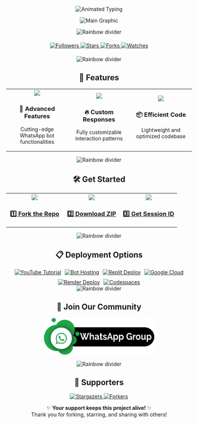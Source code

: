 <p align="center">
  <img src="https://readme-typing-svg.demolab.com?font=EB+Garamond&weight=900&size=45&duration=4000&pause=1000&color=FF6B6B&center=true&vCenter=true&width=600&lines=𝓒𝓡𝓔𝓔𝓟𝓨_𝓜𝓓-𝓥𝟏;Created+by+𝒟𝒶𝓃𝓃𝓎;Fork+Me+and+Enjoy!" alt="Animated Typing" />
</p>

<p align="center">
  <img src="https://files.catbox.moe/a7ckn2.jpeg" alt="Main Graphic" width="400" />
</p>

<div align="center">
  <img src="https://raw.githubusercontent.com/andreasbm/readme/master/assets/lines/rainbow.png" alt="Rainbow divider" width="100%" height="5px">
</div>

<div align="center" style="margin: 20px 0;">
  <a href="https://github.com/DannyTech20?tab=followers">
    <img src="https://img.shields.io/github/followers/DannyTech20?label=Followers&style=for-the-badge&logo=github&color=FF6B6B" alt="Followers" />
  </a>
  <a href="https://github.com/DannyTech20/CREEPY_MD-V1/stargazers/">
    <img src="https://img.shields.io/github/stars/DannyTech20/CREEPY_MD-V1?color=FFD166&style=for-the-badge&logo=starship" alt="Stars" />
  </a>
  <a href="https://github.com/DannyTech20/CREEPY_MD-V1/network/members">
    <img src="https://img.shields.io/github/forks/DannyTech20/CREEPY_MD-V1?color=06D6A0&style=for-the-badge&logo=git" alt="Forks" />
  </a>
  <a href="https://github.com/DannyTech20/CREEPY_MD-V1/watchers">
    <img src="https://img.shields.io/github/watchers/DannyTech20/CREEPY_MD-V1?label=Watches&style=for-the-badge&color=118AB2" alt="Watches" />
  </a>
</div>

<div align="center">
  <img src="https://raw.githubusercontent.com/andreasbm/readme/master/assets/lines/rainbow.png" alt="Rainbow divider" width="100%" height="5px">
</div>

<h2 align="center">🚀 Features</h2>

<table align="center">
  <tr>
    <td align="center" width="33%">
      <img src="https://cdn-icons-png.flaticon.com/512/3281/3281289.png" width="80">
      <h3>🌟 Advanced Features</h3>
      <p>Cutting-edge WhatsApp bot functionalities</p>
    </td>
    <td align="center" width="33%">
      <img src="https://cdn-icons-png.flaticon.com/512/1995/1995542.png" width="80">
      <h3>🔥 Custom Responses</h3>
      <p>Fully customizable interaction patterns</p>
    </td>
    <td align="center" width="33%">
      <img src="https://cdn-icons-png.flaticon.com/512/2885/2885257.png" width="80">
      <h3>📦 Efficient Code</h3>
      <p>Lightweight and optimized codebase</p>
    </td>
  </tr>
</table>

<div align="center">
  <img src="https://raw.githubusercontent.com/andreasbm/readme/master/assets/lines/rainbow.png" alt="Rainbow divider" width="100%" height="5px">
</div>

<h2 align="center">🛠️ Get Started</h2>

<table align="center">
  <tr>
    <td align="center" width="33%">
      <a href="https://github.com/DannyTech20/CREEPY_MD-V1/fork">
        <img src="https://octodex.github.com/images/forkme.png" width="100">
        <h3>1️⃣ Fork the Repo</h3>
      </a>
    </td>
    <td align="center" width="33%">
      <a href="https://github.com/DannyTech20/CREEPY_MD-V1/archive/refs/heads/main.zip">
        <img src="https://cdn-icons-png.flaticon.com/512/716/716225.png" width="100">
        <h3>2️⃣ Download ZIP</h3>
      </a>
    </td>
    <td align="center" width="33%">
      <a href="https://session.creepytech.org">
        <img src="https://cdn-icons-png.flaticon.com/512/2889/2889676.png" width="100">
        <h3>3️⃣ Get Session ID</h3>
      </a>
    </td>
  </tr>
</table>

<div align="center">
  <img src="https://raw.githubusercontent.com/andreasbm/readme/master/assets/lines/rainbow.png" alt="Rainbow divider" width="100%" height="5px">
</div>

<h2 align="center">📋 Deployment Options</h2>

<div align="center" style="display: flex; flex-wrap: wrap; justify-content: center; gap: 10px;">
  <a href="https://youtu.be/HBUWUVVRzf4?si=4CvKunyL6Wm0Qwm1" target="_blank">
    <img src="https://img.shields.io/badge/YouTube_Tutorial-FF0000?style=for-the-badge&logo=youtube&logoColor=white" alt="YouTube Tutorial" />
  </a>
  <a href="https://bot-hosting.net/?aff=1297254811795722383" target="_blank">
    <img src="https://img.shields.io/badge/Bot_Hosting-4285F4?style=for-the-badge&logo=google-cloud&logoColor=white" alt="Bot Hosting" />
  </a>
  <a href="https://repl.it/github.com/DannyTech20/CREEPY_MD-V1" target="_blank">
    <img src="https://img.shields.io/badge/Replit_Deploy-F26207?style=for-the-badge&logo=replit&logoColor=white" alt="Replit Deploy" />
  </a>
  <a href="https://cloud.google.com/shell/?aff=1097457675723341836" target="_blank">
    <img src="https://img.shields.io/badge/Google_Cloud-4285F4?style=for-the-badge&logo=google-cloud&logoColor=white" alt="Google Cloud" />
  </a>
  <a href="https://dashboard.render.com" target="_blank">
    <img src="https://img.shields.io/badge/Render_Deploy-46E3B7?style=for-the-badge&logo=render&logoColor=white" alt="Render Deploy" />
  </a>
  <a href="https://github.com/codespaces/new" target="_blank">
    <img src="https://img.shields.io/badge/Codespaces-181717?style=for-the-badge&logo=github&logoColor=white" alt="Codespaces" />
  </a>
</div>

<div align="center">
  <img src="https://raw.githubusercontent.com/andreasbm/readme/master/assets/lines/rainbow.png" alt="Rainbow divider" width="100%" height="5px">
</div>

<h2 align="center">📲 Join Our Community</h2>

<p align="center">
  <a href="https://whatsapp.com/channel/0029VacQFw65Ui2gGv0Kwk1r" target="_blank">
    <img src="https://raw.githubusercontent.com/Neeraj-x0/Neeraj-x0/main/photos/suddidina-join-whatsapp.png" alt="Join WhatsApp" width="300" />
  </a>
</p>

<div align="center">
  <img src="https://raw.githubusercontent.com/andreasbm/readme/master/assets/lines/rainbow.png" alt="Rainbow divider" width="100%" height="5px">
</div>

<h2 align="center">🌟 Supporters</h2>

<p align="center">
  <a href="https://github.com/DannyTech20/CREEPY_MD-V1/stargazers">
    <img src="https://img.shields.io/github/stars/DannyTech20/CREEPY_MD-V1?label=Stargazers&style=for-the-badge&color=FFD166" alt="Stargazers" />
  </a>
  <a href="https://github.com/DannyTech20/CREEPY_MD-V1/network/members">
    <img src="https://img.shields.io/github/forks/DannyTech20/CREEPY_MD-V1?label=Forkers&style=for-the-badge&color=06D6A0" alt="Forkers" />
  </a>
</p>

<p align="center">
  ✨ <strong>Your support keeps this project alive!</strong> ✨<br>
  Thank you for forking, starring, and sharing with others!
</p>
